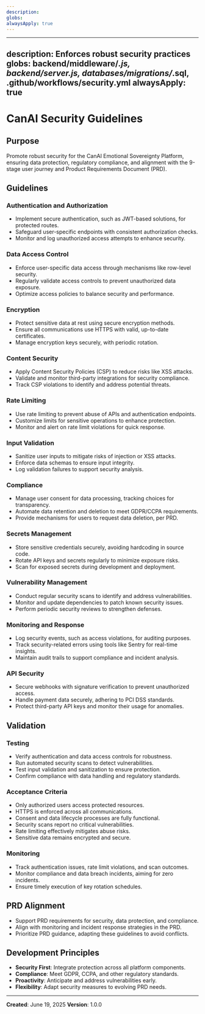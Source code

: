 ```yaml
---
description:
globs:
alwaysApply: true
---
```

---
description: Enforces robust security practices
globs: backend/middleware/*.js, backend/server.js, databases/migrations/*.sql, .github/workflows/security.yml
alwaysApply: true
---

# CanAI Security Guidelines

## Purpose
Promote robust security for the CanAI Emotional Sovereignty Platform, ensuring data protection, regulatory compliance, and alignment with the 9-stage user journey and Product Requirements Document (PRD).

## Guidelines

### Authentication and Authorization
- Implement secure authentication, such as JWT-based solutions, for protected routes.
- Safeguard user-specific endpoints with consistent authorization checks.
- Monitor and log unauthorized access attempts to enhance security.

### Data Access Control
- Enforce user-specific data access through mechanisms like row-level security.
- Regularly validate access controls to prevent unauthorized data exposure.
- Optimize access policies to balance security and performance.

### Encryption
- Protect sensitive data at rest using secure encryption methods.
- Ensure all communications use HTTPS with valid, up-to-date certificates.
- Manage encryption keys securely, with periodic rotation.

### Content Security
- Apply Content Security Policies (CSP) to reduce risks like XSS attacks.
- Validate and monitor third-party integrations for security compliance.
- Track CSP violations to identify and address potential threats.

### Rate Limiting
- Use rate limiting to prevent abuse of APIs and authentication endpoints.
- Customize limits for sensitive operations to enhance protection.
- Monitor and alert on rate limit violations for quick response.

### Input Validation
- Sanitize user inputs to mitigate risks of injection or XSS attacks.
- Enforce data schemas to ensure input integrity.
- Log validation failures to support security analysis.

### Compliance
- Manage user consent for data processing, tracking choices for transparency.
- Automate data retention and deletion to meet GDPR/CCPA requirements.
- Provide mechanisms for users to request data deletion, per PRD.

### Secrets Management
- Store sensitive credentials securely, avoiding hardcoding in source code.
- Rotate API keys and secrets regularly to minimize exposure risks.
- Scan for exposed secrets during development and deployment.

### Vulnerability Management
- Conduct regular security scans to identify and address vulnerabilities.
- Monitor and update dependencies to patch known security issues.
- Perform periodic security reviews to strengthen defenses.

### Monitoring and Response
- Log security events, such as access violations, for auditing purposes.
- Track security-related errors using tools like Sentry for real-time insights.
- Maintain audit trails to support compliance and incident analysis.

### API Security
- Secure webhooks with signature verification to prevent unauthorized access.
- Handle payment data securely, adhering to PCI DSS standards.
- Protect third-party API keys and monitor their usage for anomalies.

## Validation

### Testing
- Verify authentication and data access controls for robustness.
- Run automated security scans to detect vulnerabilities.
- Test input validation and sanitization to ensure protection.
- Confirm compliance with data handling and regulatory standards.

### Acceptance Criteria
- Only authorized users access protected resources.
- HTTPS is enforced across all communications.
- Consent and data lifecycle processes are fully functional.
- Security scans report no critical vulnerabilities.
- Rate limiting effectively mitigates abuse risks.
- Sensitive data remains encrypted and secure.

### Monitoring
- Track authentication issues, rate limit violations, and scan outcomes.
- Monitor compliance and data breach incidents, aiming for zero incidents.
- Ensure timely execution of key rotation schedules.

## PRD Alignment
- Support PRD requirements for security, data protection, and compliance.
- Align with monitoring and incident response strategies in the PRD.
- Prioritize PRD guidance, adapting these guidelines to avoid conflicts.

## Development Principles
- **Security First**: Integrate protection across all platform components.
- **Compliance**: Meet GDPR, CCPA, and other regulatory standards.
- **Proactivity**: Anticipate and address vulnerabilities early.
- **Flexibility**: Adapt security measures to evolving PRD needs.

---

**Created**: June 19, 2025
**Version**: 1.0.0
